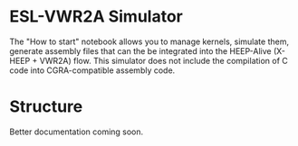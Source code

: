 # ESL-VWR2A Simulator
The "How to start" notebook allows you to manage kernels, simulate them, generate assembly files that can the be integrated into the HEEP-Alive (X-HEEP + VWR2A) flow.
This simulator does not include the compilation of C code into CGRA-compatible assembly code.

# Structure
Better documentation coming soon.
